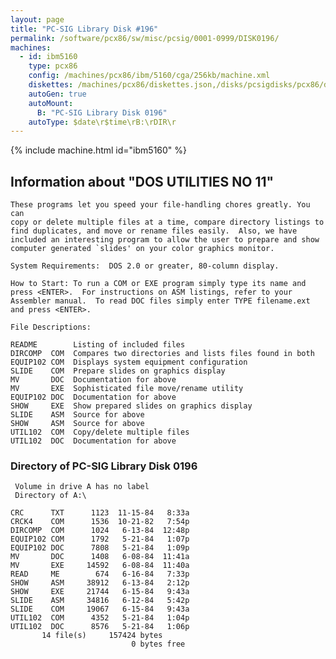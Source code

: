 ```yaml
---
layout: page
title: "PC-SIG Library Disk #196"
permalink: /software/pcx86/sw/misc/pcsig/0001-0999/DISK0196/
machines:
  - id: ibm5160
    type: pcx86
    config: /machines/pcx86/ibm/5160/cga/256kb/machine.xml
    diskettes: /machines/pcx86/diskettes.json,/disks/pcsigdisks/pcx86/diskettes.json
    autoGen: true
    autoMount:
      B: "PC-SIG Library Disk 0196"
    autoType: $date\r$time\rB:\rDIR\r
---
```


{% include machine.html id="ibm5160" %}

## Information about "DOS UTILITIES NO 11"

    These programs let you speed your file-handling chores greatly. You can
    copy or delete multiple files at a time, compare directory listings to
    find duplicates, and move or rename files easily.  Also, we have
    included an interesting program to allow the user to prepare and show
    computer generated `slides' on your color graphics monitor.
    
    System Requirements:  DOS 2.0 or greater, 80-column display.
    
    How to Start: To run a COM or EXE program simply type its name and
    press <ENTER>.  For instructions on ASM listings, refer to your
    Assembler manual.  To read DOC files simply enter TYPE filename.ext
    and press <ENTER>.
    
    File Descriptions:
    
    README        Listing of included files
    DIRCOMP  COM  Compares two directories and lists files found in both
    EQUIP102 COM  Displays system equipment configuration
    SLIDE    COM  Prepare slides on graphics display
    MV       DOC  Documentation for above
    MV       EXE  Sophisticated file move/rename utility
    EQUIP102 DOC  Documentation for above
    SHOW     EXE  Show prepared slides on graphics display
    SLIDE    ASM  Source for above
    SHOW     ASM  Source for above
    UTIL102  COM  Copy/delete multiple files
    UTIL102  DOC  Documentation for above

### Directory of PC-SIG Library Disk 0196

     Volume in drive A has no label
     Directory of A:\

    CRC      TXT      1123  11-15-84   8:33a
    CRCK4    COM      1536  10-21-82   7:54p
    DIRCOMP  COM      1024   6-13-84  12:48p
    EQUIP102 COM      1792   5-21-84   1:07p
    EQUIP102 DOC      7808   5-21-84   1:09p
    MV       DOC      1408   6-08-84  11:41a
    MV       EXE     14592   6-08-84  11:40a
    READ     ME        674   6-16-84   7:33p
    SHOW     ASM     38912   6-13-84   2:12p
    SHOW     EXE     21744   6-15-84   9:43a
    SLIDE    ASM     34816   6-12-84   5:42p
    SLIDE    COM     19067   6-15-84   9:43a
    UTIL102  COM      4352   5-21-84   1:04p
    UTIL102  DOC      8576   5-21-84   1:06p
           14 file(s)     157424 bytes
                               0 bytes free
